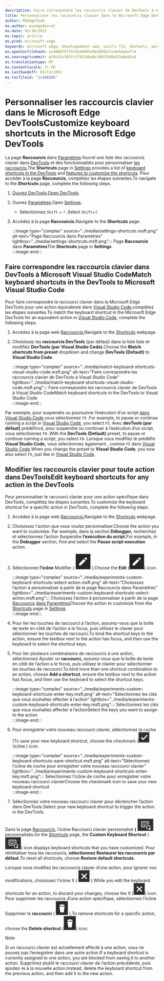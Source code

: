 ```yaml
---
description: Faire correspondre les raccourcis clavier de DevTools à Visual Studio Code
title: Personnaliser les raccourcis clavier dans le Microsoft Edge DevTools
author: MSEdgeTeam
ms.author: msedgedevrel
ms.date: 03/10/2021
ms.topic: article
ms.prod: microsoft-edge
keywords: microsoft edge, développement web, outils f12, devtools, personnalisé, raccourcis, clavier, code Visual Studio
ms.openlocfilehash: ec48b075ff6741e0905e963993e7ca4e5dabe714
ms.sourcegitcommit: e29cd1c393fc1f433dba8c3d8f260b425ade63a9
ms.translationtype: MT
ms.contentlocale: fr-FR
ms.lasthandoff: 03/13/2021
ms.locfileid: "11408286"
---
```

# <a name="customize-keyboard-shortcuts-in-the-microsoft-edge-devtools"></a><span data-ttu-id="b493d-104">Personnaliser les raccourcis clavier dans le Microsoft Edge DevTools</span><span class="sxs-lookup"><span data-stu-id="b493d-104">Customize keyboard shortcuts in the Microsoft Edge DevTools</span></span>  

<span data-ttu-id="b493d-105">La page **Raccourcis** dans [Paramètres][DevToolsCustomizeSettings] fournit une liste des raccourcis clavier dans [DevTools][DevToolsShortcuts] et des fonctionnalités pour personnaliser [les raccourcis.](#match-keyboard-shortcuts-in-the-devtools-to-microsoft-visual-studio-code)</span><span class="sxs-lookup"><span data-stu-id="b493d-105">The **Shortcuts** page in [Settings][DevToolsCustomizeSettings] provides a list of [keyboard shortcuts in the DevTools][DevToolsShortcuts] and [features to customize the shortcuts](#match-keyboard-shortcuts-in-the-devtools-to-microsoft-visual-studio-code).</span></span>  <span data-ttu-id="b493d-106">Pour accéder à la page **Raccourcis,** complétez les étapes suivantes.</span><span class="sxs-lookup"><span data-stu-id="b493d-106">To navigate to the **Shortcuts** page, complete the following steps.</span></span>  

1.  <span data-ttu-id="b493d-107">[Ouvrez DevTools][DevtoolsOpenMain].</span><span class="sxs-lookup"><span data-stu-id="b493d-107">[Open DevTools][DevtoolsOpenMain].</span></span>  
1.  <span data-ttu-id="b493d-108">Ouvrez [Paramètres][DevToolsCustomizeSettings].</span><span class="sxs-lookup"><span data-stu-id="b493d-108">Open [Settings][DevToolsCustomizeSettings].</span></span>
    *   <span data-ttu-id="b493d-109">Sélectionnez `Shift` + `?` .</span><span class="sxs-lookup"><span data-stu-id="b493d-109">Select `Shift`+`?`.</span></span>  
1.  <span data-ttu-id="b493d-110">Accédez à la page **Raccourcis.**</span><span class="sxs-lookup"><span data-stu-id="b493d-110">Navigate to the **Shortcuts** page.</span></span>  
    
    :::image type="complex" source="../media/settings-shortcuts.msft.png" alt-text="Page Raccourcis dans Paramètres" lightbox="../media/settings-shortcuts.msft.png":::
       <span data-ttu-id="b493d-112">Page **Raccourcis** dans **Paramètres**</span><span class="sxs-lookup"><span data-stu-id="b493d-112">The **Shortcuts** page in **Settings**</span></span>  
    :::image-end:::  
    
## <a name="match-keyboard-shortcuts-in-the-devtools-to-microsoft-visual-studio-code"></a><span data-ttu-id="b493d-113">Faire correspondre les raccourcis clavier dans DevTools à Microsoft Visual Studio Code</span><span class="sxs-lookup"><span data-stu-id="b493d-113">Match keyboard shortcuts in the DevTools to Microsoft Visual Studio Code</span></span>  

<span data-ttu-id="b493d-114">Pour faire correspondre le raccourci clavier dans la Microsoft Edge DevTools pour une action équivalente dans [Visual Studio Code,][VisualStudioCode]complétez les étapes suivantes.</span><span class="sxs-lookup"><span data-stu-id="b493d-114">To match the keyboard shortcut in the Microsoft Edge DevTools for an equivalent action in [Visual Studio Code][VisualStudioCode], complete the following steps.</span></span>  

1.  <span data-ttu-id="b493d-115">Accédez à la page web [Raccourcis.](#customize-keyboard-shortcuts-in-the-microsoft-edge-devtools)</span><span class="sxs-lookup"><span data-stu-id="b493d-115">Navigate to the [Shortcuts](#customize-keyboard-shortcuts-in-the-microsoft-edge-devtools) webpage.</span></span>  
1.  <span data-ttu-id="b493d-116">Choisissez les **raccourcis DevTools** (par défaut) dans la liste liste et modifiez **DevTools (par** **Visual Studio Code).**</span><span class="sxs-lookup"><span data-stu-id="b493d-116">Choose the **Match shortcuts from preset** dropdown and change **DevTools (Default)** to **Visual Studio Code**.</span></span>  
    
    :::image type="complex" source="../media/match-keyboard-shortcuts-visual-studio-code.msft.png" alt-text="Faire correspondre les raccourcis clavier de DevTools à Visual Studio Code" lightbox="../media/match-keyboard-shortcuts-visual-studio-code.msft.png":::
       <span data-ttu-id="b493d-118">Faire correspondre les raccourcis clavier de DevTools à Visual Studio Code</span><span class="sxs-lookup"><span data-stu-id="b493d-118">Match keyboard shortcuts in the DevTools to Visual Studio Code</span></span>  
    :::image-end:::  
    
<span data-ttu-id="b493d-119">Par exemple, pour suspendre ou poursuivre l’exécution d’un script [dans Visual Studio Code,][VisualStudioCodeShortcutsKeyboardWindows]vous sélectionnez `F5` .</span><span class="sxs-lookup"><span data-stu-id="b493d-119">For example, to pause or continue running a script in [Visual Studio Code][VisualStudioCodeShortcutsKeyboardWindows], you select `F5`.</span></span>  <span data-ttu-id="b493d-120">Avec **devTools (par défaut)** prédéfincé, pour suspendre ou continuer à l’exécution d’un script, vous sélectionnez `F8` .</span><span class="sxs-lookup"><span data-stu-id="b493d-120">With the **DevTools (Default)** preset, to pause or continue running a script, you select `F8`.</span></span>  <span data-ttu-id="b493d-121">Lorsque vous modifiez le prédéfin **Visual Studio Code,** vous sélectionnez également , comme `F5` dans [Visual Studio Code][VisualStudioCodeShortcutsKeyboardWindows].</span><span class="sxs-lookup"><span data-stu-id="b493d-121">When you change the preset to **Visual Studio Code**, you now also select `F5`, just like in [Visual Studio Code][VisualStudioCodeShortcutsKeyboardWindows].</span></span>  

## <a name="edit-keyboard-shortcuts-for-any-action-in-the-devtools"></a><span data-ttu-id="b493d-122">Modifier les raccourcis clavier pour toute action dans DevTools</span><span class="sxs-lookup"><span data-stu-id="b493d-122">Edit keyboard shortcuts for any action in the DevTools</span></span>  

<span data-ttu-id="b493d-123">Pour personnaliser le raccourci clavier pour une action spécifique dans DevTools, complétez les étapes suivantes.</span><span class="sxs-lookup"><span data-stu-id="b493d-123">To customize the keyboard shortcut for a specific action in DevTools, complete the following steps.</span></span>  

1.  <span data-ttu-id="b493d-124">Accédez à la page web [Raccourcis.](#customize-keyboard-shortcuts-in-the-microsoft-edge-devtools)</span><span class="sxs-lookup"><span data-stu-id="b493d-124">Navigate to the [Shortcuts](#customize-keyboard-shortcuts-in-the-microsoft-edge-devtools) webpage.</span></span>  
1.  <span data-ttu-id="b493d-125">Choisissez l'action que vous voulez personnaliser.</span><span class="sxs-lookup"><span data-stu-id="b493d-125">Choose the action you want to customize.</span></span>  <span data-ttu-id="b493d-126">Par exemple, dans la section **Débogger,** recherchez et sélectionnez l’action Suspendre **l’exécution du script.**</span><span class="sxs-lookup"><span data-stu-id="b493d-126">For example, in the **Debugger** section, find and select the **Pause script execution** action.</span></span>  
1.  <span data-ttu-id="b493d-127">Sélectionnez **l’icône** Modifier \( ![ EditKeyboardShortcut ](../media/edit-keyboard-shortcut-icon.msft.png) \).</span><span class="sxs-lookup"><span data-stu-id="b493d-127">Choose the **Edit** \(![EditKeyboardShortcut](../media/edit-keyboard-shortcut-icon.msft.png)\) icon.</span></span>  
    
    :::image type="complex" source="../media/experiments-custom-keyboard-shortcuts-select-action.msft.png" alt-text="Choisissez l’action à personnaliser à partir de la page Raccourcis dans Paramètres" lightbox="../media/experiments-custom-keyboard-shortcuts-select-action.msft.png":::
       <span data-ttu-id="b493d-129">Choisissez l’action à personnaliser à partir de la page [Raccourcis](#customize-keyboard-shortcuts-in-the-microsoft-edge-devtools) [dans Paramètres][DevToolsCustomizeSettings]</span><span class="sxs-lookup"><span data-stu-id="b493d-129">Choose the action to customize from the [Shortcuts](#customize-keyboard-shortcuts-in-the-microsoft-edge-devtools) page in [Settings][DevToolsCustomizeSettings]</span></span>  
    :::image-end:::  
    
1.  <span data-ttu-id="b493d-130">Pour lier les touches de raccourci à l’action, assurez-vous que la boîte de texte en côté de l’action a le focus, puis utilisez le clavier pour sélectionner les touches de raccourci.</span><span class="sxs-lookup"><span data-stu-id="b493d-130">To bind the shortcut keys to the action, ensure the textbox next to the action has focus, and then use the keyboard to select the shortcut keys.</span></span>  
1.  <span data-ttu-id="b493d-131">Pour lier plusieurs combinaisons de raccourcis à une action, sélectionnez Ajouter un **raccourci,** assurez-vous que la boîte de texte en côté de l’action a le focus, puis utilisez le clavier pour sélectionner les touches de raccourci.</span><span class="sxs-lookup"><span data-stu-id="b493d-131">To bind more than one shortcut combination to an action, choose **Add a shortcut**, ensure the textbox next to the action has focus, and then use the keyboard to select the shortcut keys.</span></span>  
    
    :::image type="complex" source="../media/experiments-custom-keyboard-shortcuts-enter-key.msft.png" alt-text="Sélectionnez les clés que vous souhaitez affecter à l’action" lightbox="../media/experiments-custom-keyboard-shortcuts-enter-key.msft.png":::
       <span data-ttu-id="b493d-133">Sélectionnez les clés que vous souhaitez affecter à l’action</span><span class="sxs-lookup"><span data-stu-id="b493d-133">Select the keys you want to assign to the action</span></span>  
    :::image-end:::  
    
1.  <span data-ttu-id="b493d-134">Pour enregistrer votre nouveau raccourci clavier, sélectionnez la coche \(</span><span class="sxs-lookup"><span data-stu-id="b493d-134">To save your new keyboard shortcut, choose the checkmark \(</span></span>![CheckmarkKeyboardShortcut](../media/checkmark-keyboard-shortcut-icon.msft.png)<span data-ttu-id="b493d-136">\icône.</span><span class="sxs-lookup"><span data-stu-id="b493d-136">\) icon.</span></span>
    
    :::image type="complex" source="../media/experiments-custom-keyboard-shortcuts-save-shortcut.msft.png" alt-text="Sélectionnez l’icône de coche pour enregistrer votre nouveau raccourci clavier" lightbox="../media/experiments-custom-keyboard-shortcuts-enter-key.msft.png":::
       <span data-ttu-id="b493d-138">Sélectionnez l’icône de coche pour enregistrer votre nouveau raccourci clavier</span><span class="sxs-lookup"><span data-stu-id="b493d-138">Choose the checkmark icon to save your new keyboard shortcut</span></span>  
    :::image-end:::  
    
1.  <span data-ttu-id="b493d-139">Sélectionnez votre nouveau raccourci clavier pour déclencher l’action dans DevTools.</span><span class="sxs-lookup"><span data-stu-id="b493d-139">Select your new keyboard shortcut to trigger the action in the DevTools.</span></span>  
    
<span data-ttu-id="b493d-140">Dans la page [Raccourcis,](#customize-keyboard-shortcuts-in-the-microsoft-edge-devtools) l’icône Raccourci clavier personnalisé **\(** ![ CustomKeyboardShortcut \) affiche les raccourcis clavier que vous avez ](../media/custom-keyboard-shortcut-icon.msft.png) personnalisés.</span><span class="sxs-lookup"><span data-stu-id="b493d-140">On the [Shortcuts](#customize-keyboard-shortcuts-in-the-microsoft-edge-devtools) page, the **Custom Keyboard Shortcut** \(![CustomKeyboardShortcut](../media/custom-keyboard-shortcut-icon.msft.png)\) icon displays keyboard shortcuts that you have customized.</span></span>  <span data-ttu-id="b493d-141">Pour réinitialiser tous les raccourcis, **sélectionnez Restaurer les raccourcis par défaut.**</span><span class="sxs-lookup"><span data-stu-id="b493d-141">To reset all shortcuts, choose **Restore default shortcuts**.</span></span>  

<span data-ttu-id="b493d-142">Lorsque vous modifiez les raccourcis clavier d’une action, pour ignorer vos modifications, choisissez l’icône X \( ![ XKeyboardShortcut ](../media/discard-changes-keyboard-shortcut-icon.msft.png) \).</span><span class="sxs-lookup"><span data-stu-id="b493d-142">While you edit the keyboard shortcuts for an action, to discard your changes, choose the X \(![XKeyboardShortcut](../media/discard-changes-keyboard-shortcut-icon.msft.png)\) icon.</span></span>  <span data-ttu-id="b493d-143">Pour supprimer les raccourcis d’une action spécifique, sélectionnez l’icône Supprimer le **raccourci** \( ![ DeleteKeyboardShortcut ](../media/delete-keyboard-shortcut-icon.msft.png) \).</span><span class="sxs-lookup"><span data-stu-id="b493d-143">To remove shortcuts for a specific action, choose the **Delete shortcut** \(![DeleteKeyboardShortcut](../media/delete-keyboard-shortcut-icon.msft.png)\) icon.</span></span>  

> [!NOTE]
> <span data-ttu-id="b493d-144">Si un raccourci clavier est actuellement affecté à une action, vous ne pouvez pas l’enregistrer dans une autre action.</span><span class="sxs-lookup"><span data-stu-id="b493d-144">If a keyboard shortcut is currently assigned to one action, you are blocked from saving it to another action.</span></span>  <span data-ttu-id="b493d-145">Supprimez plutôt le raccourci clavier de l’action précédente, puis ajoutez-le à la nouvelle action.</span><span class="sxs-lookup"><span data-stu-id="b493d-145">Instead, delete the keyboard shortcut from the previous action, and then add it to the new action.</span></span>  

<!-- links -->  

[DevToolsCustomizeSettings]: ./index.md#settings "Paramètres - Personnaliser Microsoft Edge DevTools | Microsoft Docs"  
[DevtoolsOpenMain]: ../open/index.md "Ouvrez Microsoft Edge devTools | Documents Microsoft"  
[DevToolsShortcuts]: ../shortcuts/index.md "Microsoft Edge Raccourcis clavier DevTools | Documents Microsoft"  

[VisualStudioCode]: https://code.visualstudio.com "Microsoft Visual Studio Code"  
[VisualStudioCodeShortcutsKeyboardWindows]: https://code.visualstudio.com/shortcuts/keyboard-shortcuts-windows.pdf "Visual Studio Code Raccourcis clavier pour Windows | Microsoft Visual Studio Code"  
